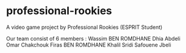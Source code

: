 # professional-rookies
A video game project by Professional Rookies (ESPRIT Student)

Our team consist of 6 members :
  Wassim BEN ROMDHANE
  Dhia Abdeli
  Omar Chakchouk
  Firas BEN ROMDHANE
  Khalil Sridi
  Safouene Jbeli
